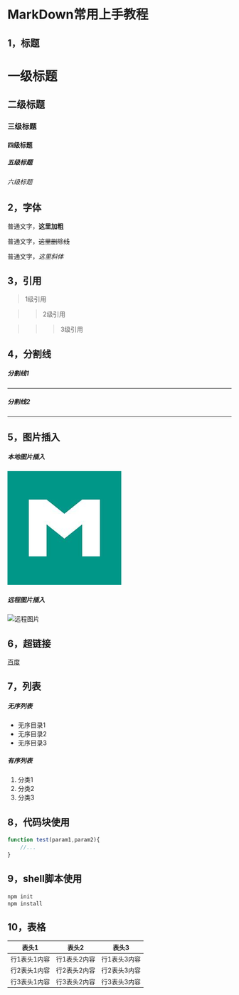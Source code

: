 # MarkDown常用上手教程

## 1，标题

# 一级标题

## 二级标题

### 三级标题

#### 四级标题

##### 五级标题

###### 六级标题

## 2，字体

普通文字，**这里加粗**

普通文字，~~这里删除线~~

普通文字，*这里斜体*

## 3，引用

> 1级引用

>> 2级引用

>>> 3级引用

## 4，分割线

##### 分割线1

---

##### 分割线2

***

## 5，图片插入

##### 本地图片插入

![本地图片](/markdown.jpg)

##### 远程图片插入

![远程图片](https://gimg2.baidu.com/image_search/src=http%3A%2F%2Fpic.962.net%2Fup%2F2016-8%2F2016817953274148.png&refer=http%3A%2F%2Fpic.962.net&app=2002&size=f9999,10000&q=a80&n=0&g=0n&fmt=jpeg?sec=1622435718&t=2e2c88179a0917e4c0802162fa55cb4e)

## 6，超链接

[百度](https://www.baidu.com)

## 7，列表

##### 无序列表

- 无序目录1
- 无序目录2
- 无序目录3

##### 有序列表

1. 分类1
2. 分类2
3. 分类3

## 8，代码块使用

```js
function test(param1,param2){
    //...
}
```

## 9，shell脚本使用

``` shell
npm init
npm install
```

## 10，表格

|    表头1     |    表头2     |    表头3     |
| :----------: | :----------: | :----------: |
| 行1表头1内容 | 行1表头2内容 | 行1表头3内容 |
| 行2表头1内容 | 行2表头2内容 | 行2表头3内容 |
| 行3表头1内容 | 行3表头2内容 | 行3表头3内容 |